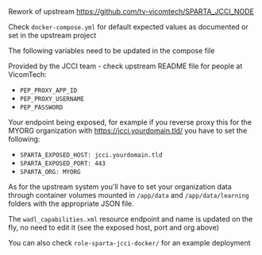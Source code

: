 Rework of upstream https://github.com/tv-vicomtech/SPARTA_JCCI_NODE


Check `docker-compose.yml` for default expected values as documented or set in
the upstream project

The following variables need to be updated in the compose file

Provided by the JCCI team - check upstream README file for people at VicomTech:

- `PEP_PROXY_APP_ID`
- `PEP_PROXY_USERNAME`
- `PEP_PASSWORD`

Your endpoint being exposed, for example if you reverse proxy this for the
MYORG organization with https://jcci.yourdomain.tld/ you have to set the
following:

- `SPARTA_EXPOSED_HOST: jcci.yourdomain.tld`
- `SPARTA_EXPOSED_PORT: 443`
- `SPARTA_ORG: MYORG`


As for the upstream system you'll have to set your organization data through
container volumes mounted in `/app/data` and `/app/data/learning` folders with
the appropriate JSON file.

The `wadl_capabilities.xml` resource endpoint and name is updated on the fly,
no need to edit it (see the exposed host, port and org above)


You can also check `role-sparta-jcci-docker/` for an example deployment
